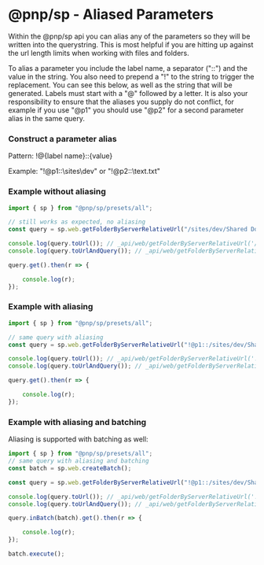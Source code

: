 # @pnp/sp - Aliased Parameters

Within the @pnp/sp api you can alias any of the parameters so they will be written into the querystring. This is most helpful if you are hitting up against the 
url length limits when working with files and folders.

To alias a parameter you include the label name, a separator ("::") and the value in the string. You also need to prepend a "!" to the string to trigger the replacement. You can see this below, as well as the string that will be generated. Labels must start with a "@" followed by a letter. It is also your responsibility to ensure that the aliases you supply do not conflict, for example if you use "@p1" you should use "@p2" for a second parameter alias in the same query.

### Construct a parameter alias

Pattern: !@{label name}::{value}

Example: "!@p1::\sites\dev" or "!@p2::\text.txt"

### Example without aliasing

```TypeScript
import { sp } from "@pnp/sp/presets/all";

// still works as expected, no aliasing
const query = sp.web.getFolderByServerRelativeUrl("/sites/dev/Shared Documents/").files.select("Title").top(3);

console.log(query.toUrl()); // _api/web/getFolderByServerRelativeUrl('/sites/dev/Shared Documents/')/files
console.log(query.toUrlAndQuery()); // _api/web/getFolderByServerRelativeUrl('/sites/dev/Shared Documents/')/files?$select=Title&$top=3

query.get().then(r => {

    console.log(r);
});
```

### Example with aliasing

```TypeScript
import { sp } from "@pnp/sp/presets/all";

// same query with aliasing
const query = sp.web.getFolderByServerRelativeUrl("!@p1::/sites/dev/Shared Documents/").files.select("Title").top(3);

console.log(query.toUrl()); // _api/web/getFolderByServerRelativeUrl('!@p1::/sites/dev/Shared Documents/')/files
console.log(query.toUrlAndQuery()); // _api/web/getFolderByServerRelativeUrl(@p1)/files?@p1='/sites/dev/Shared Documents/'&$select=Title&$top=3

query.get().then(r => {

    console.log(r);
});
```

### Example with aliasing and batching

Aliasing is supported with batching as well:

```TypeScript
import { sp } from "@pnp/sp/presets/all";
// same query with aliasing and batching
const batch = sp.web.createBatch();

const query = sp.web.getFolderByServerRelativeUrl("!@p1::/sites/dev/Shared Documents/").files.select("Title").top(3);

console.log(query.toUrl()); // _api/web/getFolderByServerRelativeUrl('!@p1::/sites/dev/Shared Documents/')/files
console.log(query.toUrlAndQuery()); // _api/web/getFolderByServerRelativeUrl(@p1)/files?@p1='/sites/dev/Shared Documents/'&$select=Title&$top=3

query.inBatch(batch).get().then(r => {

    console.log(r);
});

batch.execute();
```
